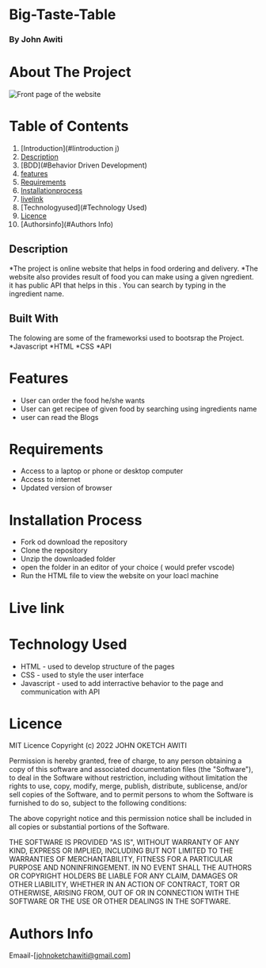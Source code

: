 # Big-Taste-Table
### By John Awiti

# About The Project

![Front page of the website](./images/project%20pic.png)

# Table of Contents
1. [Introduction](#Iintroduction j)
2. [Description](#Description)
3. [BDD](#Behavior Driven Development)
4. [features](#Featuress)
5. [Requirements](#Requirements)
6. [Installationprocess](#Installation)
7. [livelink](#Livelink)
8. [Technologyused](#Technology Used)
9. [Licence](#Licence)
10. [Authorsinfo](#Authors Info)


## Description

*The project is online website that helps in food ordering and delivery.
*The website also provides result of food you can make using a given ngredient. it has public API that helps in this . You can search by typing in the ingredient name.

## Built With

The folowing are some of the frameworksi used to bootsrap the Project.
*Javascript
*HTML
*CSS
*API

# Features

* User can order the food he/she wants
* User can get recipee of given food by searching using ingredients name
* user can read the Blogs

# Requirements

* Access to a laptop or phone or desktop computer
* Access to internet
* Updated version of browser

# Installation Process

* Fork od download the repository
* Clone the repository
* Unzip the downloaded folder
* open the folder in an editor of your choice ( would prefer vscode)
* Run the HTML file to view the website on your loacl machine

# Live link

# Technology Used

* HTML - used to develop structure of the pages
* CSS - used to style the user interface
* Javascript - used to add interractive behavior to the page and communication with API

# Licence 

MIT Licence 
Copyright (c) 2022 JOHN OKETCH AWITI

Permission is hereby granted, free of charge, to any person obtaining a copy of this software and associated documentation files (the "Software"), to deal in the Software without restriction, including without limitation the rights to use, copy, modify, merge, publish, distribute, sublicense, and/or sell copies of the Software, and to permit persons to whom the Software is furnished to do so, subject to the following conditions:

The above copyright notice and this permission notice shall be included in all copies or substantial portions of the Software.

THE SOFTWARE IS PROVIDED "AS IS", WITHOUT WARRANTY OF ANY KIND, EXPRESS OR IMPLIED, INCLUDING BUT NOT LIMITED TO THE WARRANTIES OF MERCHANTABILITY, FITNESS FOR A PARTICULAR PURPOSE AND NONINFRINGEMENT. IN NO EVENT SHALL THE AUTHORS OR COPYRIGHT HOLDERS BE LIABLE FOR ANY CLAIM, DAMAGES OR OTHER LIABILITY, WHETHER IN AN ACTION OF CONTRACT, TORT OR OTHERWISE, ARISING FROM, OUT OF OR IN CONNECTION WITH THE SOFTWARE OR THE USE OR OTHER DEALINGS IN THE SOFTWARE. 

# Authors Info

Emaail-[johnoketchawiti@gmail.com]
